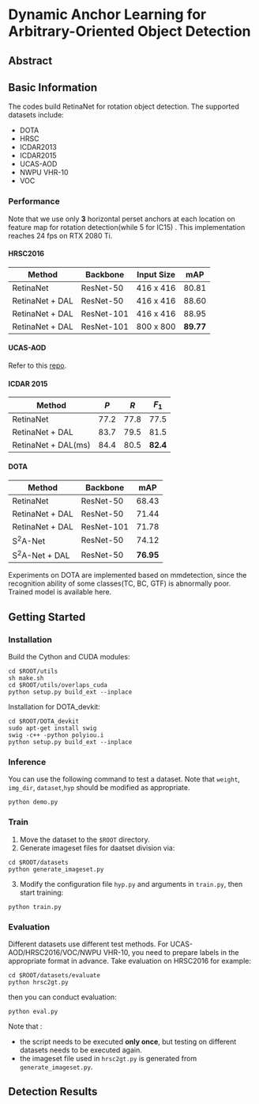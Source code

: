 # Dynamic Anchor Learning for Arbitrary-Oriented Object Detection

## Abstract 



## Basic Information
The codes build RetinaNet for rotation object detection. The supported datasets include:
* DOTA
* HRSC
* ICDAR2013
* ICDAR2015
* UCAS-AOD
* NWPU VHR-10
* VOC

### Performance

Note that we use only **3** horizontal perset anchors at each location on feature map for rotation detection(while 5 for IC15) . This implementation reaches 24 fps on RTX 2080 Ti.

#### HRSC2016

| Method          | Backbone   | Input Size | mAP       |
| --------------- | ---------- | ---------- | --------- |
| RetinaNet       | ResNet-50  | 416 x 416  | 80.81     |
| RetinaNet + DAL | ResNet-50  | 416 x 416  | 88.60     |
| RetinaNet + DAL | ResNet-101 | 416 x 416  | 88.95     |
| RetinaNet + DAL | ResNet-101 | 800 x 800  | **89.77** |

#### UCAS-AOD

Refer to this [repo](https://github.com/ming71/UCAS-AOD-benchmark).

#### ICDAR 2015

| Method              | $P$  | $R$  | $F_1$    |
| ------------------- | ---- | ---- | -------- |
| RetinaNet           | 77.2 | 77.8 | 77.5     |
| RetinaNet + DAL     | 83.7 | 79.5 | 81.5     |
| RetinaNet + DAL(ms) | 84.4 | 80.5 | **82.4** |

#### DOTA

| Method           | Backbone   | mAP       |
| ---------------- | ---------- | --------- |
| RetinaNet        | ResNet-50  | 68.43     |
| RetinaNet + DAL  | ResNet-50  | 71.44     |
| RetinaNet + DAL  | ResNet-101 | 71.78     |
| S$^2$A-Net       | ResNet-50  | 74.12     |
| S$^2$A-Net + DAL | ResNet-50  | **76.95** |

Experiments on DOTA are implemented based on mmdetection, since the recognition ability of some classes(TC, BC, GTF) is abnormally poor. Trained model is available here.


## Getting Started
### Installation
Build the Cython  and CUDA modules:
```
cd $ROOT/utils
sh make.sh
cd $ROOT/utils/overlaps_cuda
python setup.py build_ext --inplace
```
Installation for DOTA_devkit:
```
cd $ROOT/DOTA_devkit
sudo apt-get install swig
swig -c++ -python polyiou.i
python setup.py build_ext --inplace
```
### Inference
You can use the following command to test a dataset. Note that `weight`, `img_dir`, `dataset`,`hyp` should be modified as appropriate.
```
python demo.py
```

### Train
1. Move the dataset to the `$ROOT` directory.
2. Generate imageset files for daatset division via:
```
cd $ROOT/datasets
python generate_imageset.py
```
3. Modify the configuration file `hyp.py` and arguments  in `train.py`, then start training:
```
python train.py
```
### Evaluation
Different datasets use different test methods. For UCAS-AOD/HRSC2016/VOC/NWPU VHR-10, you need to prepare labels in the appropriate format in advance. Take evaluation on HRSC2016 for example:
```
cd $ROOT/datasets/evaluate
python hrsc2gt.py
```
then you can conduct evaluation:
```
python eval.py
```
Note that :

- the script  needs to be executed **only once**, but testing on different datasets needs to be executed again.
- the imageset file used in `hrsc2gt.py` is generated from `generate_imageset.py`.


## Detection Results

